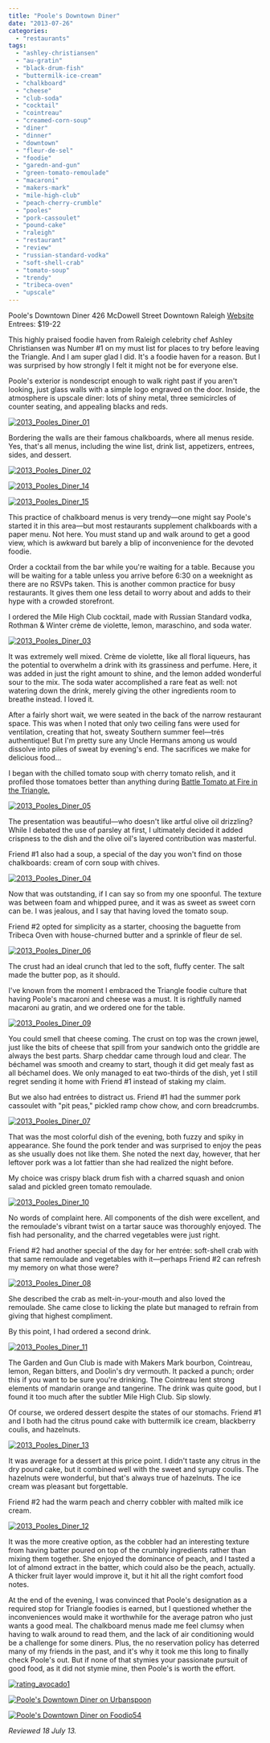 ```yaml
---
title: "Poole's Downtown Diner"
date: "2013-07-26"
categories:
  - "restaurants"
tags:
  - "ashley-christiansen"
  - "au-gratin"
  - "black-drum-fish"
  - "buttermilk-ice-cream"
  - "chalkboard"
  - "cheese"
  - "club-soda"
  - "cocktail"
  - "cointreau"
  - "creamed-corn-soup"
  - "diner"
  - "dinner"
  - "downtown"
  - "fleur-de-sel"
  - "foodie"
  - "garedn-and-gun"
  - "green-tomato-remoulade"
  - "macaroni"
  - "makers-mark"
  - "mile-high-club"
  - "peach-cherry-crumble"
  - "pooles"
  - "pork-cassoulet"
  - "pound-cake"
  - "raleigh"
  - "restaurant"
  - "review"
  - "russian-standard-vodka"
  - "soft-shell-crab"
  - "tomato-soup"
  - "trendy"
  - "tribeca-oven"
  - "upscale"
---
```


Poole's Downtown Diner 426 McDowell Street Downtown Raleigh [Website](http://www.ac-restaurants.com/pooles/) Entrees: $19-22

This highly praised foodie haven from Raleigh celebrity chef Ashley Christiansen was Number #1 on my must list for places to try before leaving the Triangle. And I am super glad I did. It's a foodie haven for a reason. But I was surprised by how strongly I felt it might not be for everyone else.

Poole's exterior is nondescript enough to walk right past if you aren't looking, just glass walls with a simple logo engraved on the door. Inside, the atmosphere is upscale diner: lots of shiny metal, three semicircles of counter seating, and appealing blacks and reds.

[![2013_Pooles_Diner_01](http://s3.amazonaws.com/thegourmez-wpmedia/2013/07/2013_Pooles_Diner_01-500x332.jpg)](http://www.thegourmez.com/2013/07/pooles-downtown-diner/2013_pooles_diner_01/)

Bordering the walls are their famous chalkboards, where all menus reside. Yes, that's all menus, including the wine list, drink list, appetizers, entrees, sides, and dessert.

[![2013_Pooles_Diner_02](http://s3.amazonaws.com/thegourmez-wpmedia/2013/07/2013_Pooles_Diner_02-500x332.jpg)](http://www.thegourmez.com/2013/07/pooles-downtown-diner/2013_pooles_diner_02/)

[![2013_Pooles_Diner_14](http://s3.amazonaws.com/thegourmez-wpmedia/2013/07/2013_Pooles_Diner_14-500x332.jpg)](http://www.thegourmez.com/2013/07/pooles-downtown-diner/2013_pooles_diner_14/)

[![2013_Pooles_Diner_15](http://s3.amazonaws.com/thegourmez-wpmedia/2013/07/2013_Pooles_Diner_15-500x332.jpg)](http://www.thegourmez.com/2013/07/pooles-downtown-diner/2013_pooles_diner_15/)

This practice of chalkboard menus is very trendy—one might say Poole's started it in this area—but most restaurants supplement chalkboards with a paper menu. Not here. You must stand up and walk around to get a good view, which is awkward but barely a blip of inconvenience for the devoted foodie.

Order a cocktail from the bar while you're waiting for a table. Because you will be waiting for a table unless you arrive before 6:30 on a weeknight as there are no RSVPs taken. This is another common practice for busy restaurants. It gives them one less detail to worry about and adds to their hype with a crowded storefront.

I ordered the Mile High Club cocktail, made with Russian Standard vodka, Rothman & Winter crème de violette, lemon, maraschino, and soda water.

[![2013_Pooles_Diner_03](http://s3.amazonaws.com/thegourmez-wpmedia/2013/07/2013_Pooles_Diner_03-332x500.jpg)](http://www.thegourmez.com/2013/07/pooles-downtown-diner/2013_pooles_diner_03/)

It was extremely well mixed. Crème de violette, like all floral liqueurs, has the potential to overwhelm a drink with its grassiness and perfume. Here, it was added in just the right amount to shine, and the lemon added wonderful sour to the mix. The soda water accomplished a rare feat as well: not watering down the drink, merely giving the other ingredients room to breathe instead. I loved it.

After a fairly short wait, we were seated in the back of the narrow restaurant space. This was when I noted that only two ceiling fans were used for ventilation, creating that hot, sweaty Southern summer feel—trés authentique! But I'm pretty sure any Uncle Hermans among us would dissolve into piles of sweat by evening's end. The sacrifices we make for delicious food…

I began with the chilled tomato soup with cherry tomato relish, and it profiled those tomatoes better than anything during [Battle Tomato at Fire in the Triangle.](http://t.co/yv6Dw74YcI "Battle Tomato Write Up")

[![2013_Pooles_Diner_05](http://s3.amazonaws.com/thegourmez-wpmedia/2013/07/2013_Pooles_Diner_05-500x332.jpg)](http://www.thegourmez.com/2013/07/pooles-downtown-diner/2013_pooles_diner_05/)

The presentation was beautiful—who doesn't like artful olive oil drizzling? While I debated the use of parsley at first, I ultimately decided it added crispness to the dish and the olive oil's layered contribution was masterful.

Friend #1 also had a soup, a special of the day you won't find on those chalkboards: cream of corn soup with chives.

[![2013_Pooles_Diner_04](http://s3.amazonaws.com/thegourmez-wpmedia/2013/07/2013_Pooles_Diner_04-500x263.jpg)](http://www.thegourmez.com/2013/07/pooles-downtown-diner/2013_pooles_diner_04/)

Now that was outstanding, if I can say so from my one spoonful. The texture was between foam and whipped puree, and it was as sweet as sweet corn can be. I was jealous, and I say that having loved the tomato soup.

Friend #2 opted for simplicity as a starter, choosing the baguette from Tribeca Oven with house-churned butter and a sprinkle of fleur de sel.

[![2013_Pooles_Diner_06](http://s3.amazonaws.com/thegourmez-wpmedia/2013/07/2013_Pooles_Diner_06-500x332.jpg)](http://www.thegourmez.com/2013/07/pooles-downtown-diner/2013_pooles_diner_06/)

The crust had an ideal crunch that led to the soft, fluffy center. The salt made the butter pop, as it should.

I've known from the moment I embraced the Triangle foodie culture that having Poole's macaroni and cheese was a must. It is rightfully named macaroni au gratin, and we ordered one for the table.

[![2013_Pooles_Diner_09](http://s3.amazonaws.com/thegourmez-wpmedia/2013/07/2013_Pooles_Diner_09-500x332.jpg)](http://www.thegourmez.com/2013/07/pooles-downtown-diner/2013_pooles_diner_09/)

You could smell that cheese coming. The crust on top was the crown jewel, just like the bits of cheese that spill from your sandwich onto the griddle are always the best parts. Sharp cheddar came through loud and clear. The béchamel was smooth and creamy to start, though it did get mealy fast as all béchamel does. We only managed to eat two-thirds of the dish, yet I still regret sending it home with Friend #1 instead of staking my claim.

But we also had entrées to distract us. Friend #1 had the summer pork cassoulet with "pit peas," pickled ramp chow chow, and corn breadcrumbs.

[![2013_Pooles_Diner_07](http://s3.amazonaws.com/thegourmez-wpmedia/2013/07/2013_Pooles_Diner_07-500x332.jpg)](http://www.thegourmez.com/2013/07/pooles-downtown-diner/2013_pooles_diner_07/)

That was the most colorful dish of the evening, both fuzzy and spiky in appearance. She found the pork tender and was surprised to enjoy the peas as she usually does not like them. She noted the next day, however, that her leftover pork was a lot fattier than she had realized the night before.

My choice was crispy black drum fish with a charred squash and onion salad and pickled green tomato remoulade.

[![2013_Pooles_Diner_10](http://s3.amazonaws.com/thegourmez-wpmedia/2013/07/2013_Pooles_Diner_10-500x332.jpg)](http://www.thegourmez.com/2013/07/pooles-downtown-diner/2013_pooles_diner_10/)

No words of complaint here. All components of the dish were excellent, and the remoulade's vibrant twist on a tartar sauce was thoroughly enjoyed. The fish had personality, and the charred vegetables were just right.

Friend #2 had another special of the day for her entrée: soft-shell crab with that same remoulade and vegetables with it—perhaps Friend #2 can refresh my memory on what those were?

[![2013_Pooles_Diner_08](http://s3.amazonaws.com/thegourmez-wpmedia/2013/07/2013_Pooles_Diner_08-500x332.jpg)](http://www.thegourmez.com/2013/07/pooles-downtown-diner/2013_pooles_diner_08/)

She described the crab as melt-in-your-mouth and also loved the remoulade. She came close to licking the plate but managed to refrain from giving that highest compliment.

By this point, I had ordered a second drink.

[![2013_Pooles_Diner_11](http://s3.amazonaws.com/thegourmez-wpmedia/2013/07/2013_Pooles_Diner_11-387x500.jpg)](http://www.thegourmez.com/2013/07/pooles-downtown-diner/2013_pooles_diner_11/)

The Garden and Gun Club is made with Makers Mark bourbon, Cointreau, lemon, Regan bitters, and Doolin's dry vermouth. It packed a punch; order this if you want to be sure you're drinking. The Cointreau lent strong elements of mandarin orange and tangerine. The drink was quite good, but I found it too much after the subtler Mile High Club. Sip slowly.

Of course, we ordered dessert despite the states of our stomachs. Friend #1 and I both had the citrus pound cake with buttermilk ice cream, blackberry coulis, and hazelnuts.

[![2013_Pooles_Diner_13](http://s3.amazonaws.com/thegourmez-wpmedia/2013/07/2013_Pooles_Diner_13-500x332.jpg)](http://www.thegourmez.com/2013/07/pooles-downtown-diner/2013_pooles_diner_13/)

It was average for a dessert at this price point. I didn't taste any citrus in the dry pound cake, but it combined well with the sweet and syrupy coulis. The hazelnuts were wonderful, but that's always true of hazelnuts. The ice cream was pleasant but forgettable.

Friend #2 had the warm peach and cherry cobbler with malted milk ice cream.

[![2013_Pooles_Diner_12](http://s3.amazonaws.com/thegourmez-wpmedia/2013/07/2013_Pooles_Diner_12-500x332.jpg)](http://www.thegourmez.com/2013/07/pooles-downtown-diner/2013_pooles_diner_12/)

It was the more creative option, as the cobbler had an interesting texture from having batter poured on top of the crumbly ingredients rather than mixing them together. She enjoyed the dominance of peach, and I tasted a lot of almond extract in the batter, which could also be the peach, actually. A thicker fruit layer would improve it, but it hit all the right comfort food notes.

At the end of the evening, I was convinced that Poole's designation as a required stop for Triangle foodies is earned, but I questioned whether the inconveniences would make it worthwhile for the average patron who just wants a good meal. The chalkboard menus made me feel clumsy when having to walk around to read them, and the lack of air conditioning would be a challenge for some diners. Plus, the no reservation policy has deterred many of my friends in the past, and it's why it took me this long to finally check Poole's out. But if none of that stymies your passionate pursuit of good food, as it did not stymie mine, then Poole's is worth the effort.

[![rating_avocado1](http://s3.amazonaws.com/thegourmez-wpmedia/2009/02/rating_avocado1.gif)](http://www.thegourmez.com/2009/02/restaurant-review-nanas-durham/rating_avocado1/)

[![Poole's Downtown Diner on Urbanspoon](http://www.urbanspoon.com/b/link/291802/minilink.gif)](http://www.urbanspoon.com/r/25/291802/restaurant/Inside-the-Beltline/Pooles-Downtown-Diner-Raleigh)

[![Poole's Downtown Diner on Foodio54](http://foodio54.com/images/badge-2-545ef.jpg)](http://foodio54.com/restaurant/Raleigh-NC/545ef/Pooles-Downtown-Diner)

_Reviewed 18 July 13._
